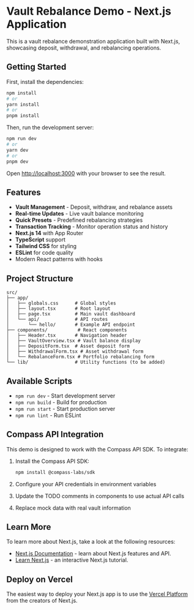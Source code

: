 # Vault Rebalance Demo - Next.js Application

This is a vault rebalance demonstration application built with Next.js, showcasing deposit, withdrawal, and rebalancing operations.

## Getting Started

First, install the dependencies:

```bash
npm install
# or
yarn install
# or
pnpm install
```

Then, run the development server:

```bash
npm run dev
# or
yarn dev
# or
pnpm dev
```

Open [http://localhost:3000](http://localhost:3000) with your browser to see the result.

## Features

- **Vault Management** - Deposit, withdraw, and rebalance assets
- **Real-time Updates** - Live vault balance monitoring
- **Quick Presets** - Predefined rebalancing strategies
- **Transaction Tracking** - Monitor operation status and history
- **Next.js 14** with App Router
- **TypeScript** support
- **Tailwind CSS** for styling
- **ESLint** for code quality
- Modern React patterns with hooks

## Project Structure

```
src/
├── app/
│   ├── globals.css      # Global styles
│   ├── layout.tsx       # Root layout
│   ├── page.tsx         # Main vault dashboard
│   └── api/             # API routes
│       └── hello/       # Example API endpoint
├── components/           # React components
│   ├── Header.tsx       # Navigation header
│   ├── VaultOverview.tsx # Vault balance display
│   ├── DepositForm.tsx  # Asset deposit form
│   ├── WithdrawalForm.tsx # Asset withdrawal form
│   └── RebalanceForm.tsx # Portfolio rebalancing form
└── lib/                 # Utility functions (to be added)
```

## Available Scripts

- `npm run dev` - Start development server
- `npm run build` - Build for production
- `npm run start` - Start production server
- `npm run lint` - Run ESLint

## Compass API Integration

This demo is designed to work with the Compass API SDK. To integrate:

1. Install the Compass API SDK:
   ```bash
   npm install @compass-labs/sdk
   ```

2. Configure your API credentials in environment variables
3. Update the TODO comments in components to use actual API calls
4. Replace mock data with real vault information

## Learn More

To learn more about Next.js, take a look at the following resources:

- [Next.js Documentation](https://nextjs.org/docs) - learn about Next.js features and API.
- [Learn Next.js](https://nextjs.org/learn) - an interactive Next.js tutorial.

## Deploy on Vercel

The easiest way to deploy your Next.js app is to use the [Vercel Platform](https://vercel.com/new?utm_medium=default-template&filter=next.js&utm_source=create-next-app&utm_campaign=create-next-app-readme) from the creators of Next.js. 